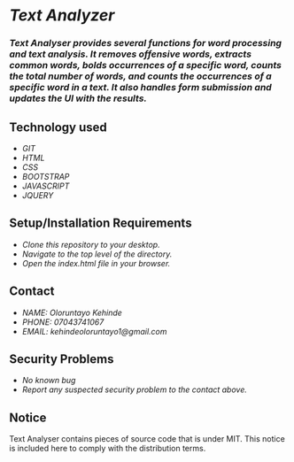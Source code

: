 # _Text Analyzer_
### _Text Analyser provides several functions for word processing and text analysis. It removes offensive words, extracts common words, bolds occurrences of a specific word, counts the total number of words, and counts the occurrences of a specific word in a text. It also handles form submission and updates the UI with the results._

## Technology used
* _GIT_
* _HTML_
* _CSS_
* _BOOTSTRAP_
* _JAVASCRIPT_
* _JQUERY_

## Setup/Installation Requirements
* _Clone this repository to your desktop._
* _Navigate to the top level of the directory._
* _Open the index.html file in your browser._

## Contact
* _NAME: Oloruntayo Kehinde_
* _PHONE: 07043741067_
* _EMAIL: kehindeoloruntayo1@gmail.com_

## Security Problems
* _No known bug_
* _Report any suspected security problem to the contact above._

## Notice
Text Analyser contains pieces of source code that is under MIT. This notice is included here to comply with the distribution terms.